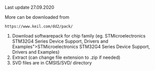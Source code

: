 Last update 27.09.2020


More can be downloaded from 
```
https://www.keil.com/dd2/pack/
```

1. Download softwarepack for chip family (eg. STMicroelectronics STM32G4 Series Device Support, Drivers and Examples">STMicroelectronics STM32G4 Series Device Support, Drivers and Examples)
2. Extract (can change file extension to .zip if needed)
3. SVD files are in CMSIS/SVD/ directory

